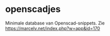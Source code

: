 # openscadjes
Minimale database van Openscad-snippets. Zie https://marcelv.net/index.php?w=app&id=170
